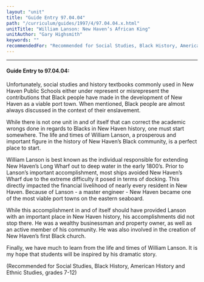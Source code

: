 ```yaml
---
layout: "unit"
title: "Guide Entry 97.04.04"
path: "/curriculum/guides/1997/4/97.04.04.x.html"
unitTitle: "William Lanson: New Haven’s African King"
unitAuthor: "Gary Highsmith"
keywords: ""
recommendedFor: "Recommended for Social Studies, Black History, American History and Ethnic Studies, grades 7-12"
---
```

<body>
<hr/>
 <h4>
  Guide Entry to 97.04.04:
 </h4>
 Unfortunately, social studies and history textbooks commonly used in New Haven Public Schools either under represent or misrepresent the contributions that Black people have made in the development of New Haven as a viable port town. When mentioned, Black people are almost always discussed in the context of their enslavement.
 <p>
  While there is not one unit in and of itself that can correct the academic wrongs done in regards to Blacks in New Haven history, one must start somewhere. The life and times of William Lanson, a prosperous and important figure in the history of New Haven’s Black community, is a perfect place to start.
 </p>
 <p>
  William Lanson is best known as the individual responsible for extending New Haven’s Long Wharf out to deep water in the early 1800’s. Prior to Lanson’s important accomplishment, most ships avoided New Haven’s Wharf due to the extreme difficulty it posed in terms of docking. This directly impacted the financial livelihood of nearly every resident in New Haven. Because of Lanson - a master engineer - New Haven became one of the most viable port towns on the eastern seaboard.
 </p>
 <p>
  While this accomplishment in and of itself should have provided Lanson with an important place in New Haven history, his accomplishments did not stop there. He was a wealthy businessman and property owner, as well as an active member of his community. He was also involved in the creation of New Haven’s first Black church.
 </p>
 <p>
  Finally, we have much to learn from the life and times of William Lanson. It is my hope that students will be inspired by his dramatic story.
 </p>
 <p>
  (Recommended for Social Studies, Black History, American History and Ethnic Studies, grades 7-12)
 </p>

</body>